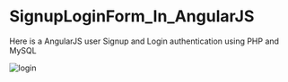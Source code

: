 # SignupLoginForm_In_AngularJS
Here is a AngularJS user Signup and Login authentication using PHP and MySQL

![login](https://user-images.githubusercontent.com/34600724/43336726-8caee122-91ef-11e8-9a46-02d32f372fb5.jpg)
